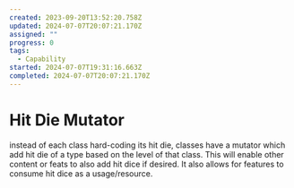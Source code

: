 ```yaml
---
created: 2023-09-20T13:52:20.758Z
updated: 2024-07-07T20:07:21.170Z
assigned: ""
progress: 0
tags:
  - Capability
started: 2024-07-07T19:31:16.663Z
completed: 2024-07-07T20:07:21.170Z
---
```


# Hit Die Mutator

instead of each class hard-coding its hit die, classes have a mutator which add hit die of a type based on the level of that class. This will enable other content or feats to also add hit dice if desired. It also allows for features to consume hit dice as a usage/resource.
